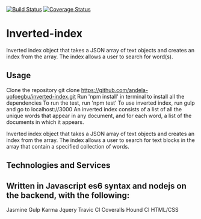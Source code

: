 
[![Build Status](https://travis-ci.org/andela-uofoegbu/invertindex.svg?branch=develop)](https://travis-ci.org/andela-uofoegbu/invertindex)
[![Coverage Status](https://coveralls.io/repos/github/andela-uofoegbu/invertindex/badge.svg?branch=master)](https://coveralls.io/github/andela-uofoegbu/invertindex?branch=develop)

# Inverted-index
Inverted index object that takes a JSON array of text objects and creates an index from the array. The index allows a user to search for word(s).

## Usage

Clone the repository git clone https://github.com/andela-uofoegbu/inverted-index.git
Run 'npm install' in terminal to install all the dependencies
To run the test, run 'npm test'
To use inverted index, run gulp and go to localhost://3000
An inverted index consists of a list of all the unique words that appear in any document, and for each word, a list of the documents in which it appears.

Inverted index object that takes a JSON array of text objects and creates an index from the array. The index allows a user to search for text blocks in the array that contain a specified collection of words.

## Technologies and Services

## Written in Javascript es6 syntax and nodejs on the backend, with the following:

Jasmine 
Gulp 
Karma
Jquery
Travic CI 
Coveralls 
Hound CI 
HTML/CSS 
